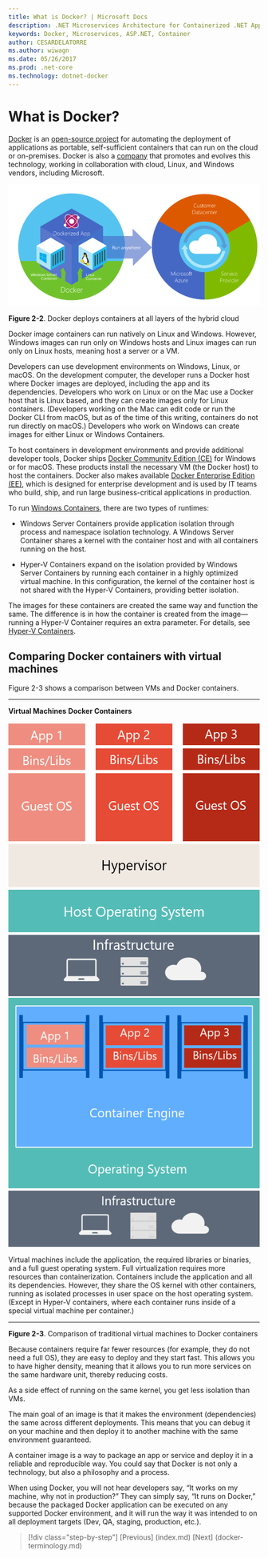 ```yaml
---
title: What is Docker? | Microsoft Docs 
description: .NET Microservices Architecture for Containerized .NET Applications | What is Docker?
keywords: Docker, Microservices, ASP.NET, Container
author: CESARDELATORRE
ms.author: wiwagn
ms.date: 05/26/2017
ms.prod: .net-core
ms.technology: dotnet-docker
---
```

# What is Docker?

[Docker](https://www.docker.com/) is an [open-source project](https://github.com/docker/docker) for automating the deployment of applications as portable, self-sufficient containers that can run on the cloud or on-premises. Docker is also a [company](https://www.docker.com/) that promotes and evolves this technology, working in collaboration with cloud, Linux, and Windows vendors, including Microsoft.

![](./media/image2.png)

**Figure 2-2**. Docker deploys containers at all layers of the hybrid cloud

Docker image containers can run natively on Linux and Windows. However, Windows images can run only on Windows hosts and Linux images can run only on Linux hosts, meaning host a server or a VM.

Developers can use development environments on Windows, Linux, or macOS. On the development computer, the developer runs a Docker host where Docker images are deployed, including the app and its dependencies. Developers who work on Linux or on the Mac use a Docker host that is Linux based, and they can create images only for Linux containers. (Developers working on the Mac can edit code or run the Docker CLI from macOS, but as of the time of this writing, containers do not run directly on macOS.) Developers who work on Windows can create images for either Linux or Windows Containers.

To host containers in development environments and provide additional developer tools, Docker ships [Docker Community Edition (CE)](https://www.docker.com/community-edition) for Windows or for macOS. These products install the necessary VM (the Docker host) to host the containers. Docker also makes available [Docker Enterprise Edition (EE)](https://www.docker.com/enterprise-edition), which is designed for enterprise development and is used by IT teams who build, ship, and run large business-critical applications in production.

To run [Windows Containers](https://msdn.microsoft.com/en-us/virtualization/windowscontainers/about/about_overview), there are two types of runtimes:

-   Windows Server Containers provide application isolation through process and namespace isolation technology. A Windows Server Container shares a kernel with the container host and with all containers running on the host.

-   Hyper-V Containers expand on the isolation provided by Windows Server Containers by running each container in a highly optimized virtual machine. In this configuration, the kernel of the container host is not shared with the Hyper-V Containers, providing better isolation.

The images for these containers are created the same way and function the same. The difference is in how the container is created from the image—running a Hyper-V Container requires an extra parameter. For details, see [Hyper-V Containers](https://msdn.microsoft.com/en-us/virtualization/windowscontainers/about/about_overview).

## Comparing Docker containers with virtual machines

Figure 2-3 shows a comparison between VMs and Docker containers.

  ------------------------------------------------------------------------------------------------------------------------------------------------------------------------------------- --------------------------------------------------------------------------------------------------------------------------------------------------------------------------------------------------------------------------------------------------------------------------------------------------------------
  **Virtual Machines**                                                                                                                                                                  **Docker Containers**
                                                                                                                                                                                        
  ![](./media/image3.png)                                                                                                                                ![](./media/image4.png)
                                                                                                                                                                                        
  Virtual machines include the application, the required libraries or binaries, and a full guest operating system. Full virtualization requires more resources than containerization.   Containers include the application and all its dependencies. However, they share the OS kernel with other containers, running as isolated processes in user space on the host operating system. (Except in Hyper-V containers, where each container runs inside of a special virtual machine per container.)
  ------------------------------------------------------------------------------------------------------------------------------------------------------------------------------------- --------------------------------------------------------------------------------------------------------------------------------------------------------------------------------------------------------------------------------------------------------------------------------------------------------------

**Figure 2-3**. Comparison of traditional virtual machines to Docker containers

Because containers require far fewer resources (for example, they do not need a full OS), they are easy to deploy and they start fast. This allows you to have higher density, meaning that it allows you to run more services on the same hardware unit, thereby reducing costs.

As a side effect of running on the same kernel, you get less isolation than VMs.

The main goal of an image is that it makes the environment (dependencies) the same across different deployments. This means that you can debug it on your machine and then deploy it to another machine with the same environment guaranteed.

A container image is a way to package an app or service and deploy it in a reliable and reproducible way. You could say that Docker is not only a technology, but also a philosophy and a process.

When using Docker, you will not hear developers say, “It works on my machine, why not in production?” They can simply say, “It runs on Docker,” because the packaged Docker application can be executed on any supported Docker environment, and it will run the way it was intended to on all deployment targets (Dev, QA, staging, production, etc.).


>[!div class="step-by-step"]
[Previous] (index.md)
[Next] (docker-terminology.md)
